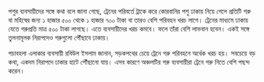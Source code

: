 পশুর ব্যবসায়ীদের সঙ্গে কথা বলে জানা গেছে, ট্রেনের পরিবর্তে ট্রাকে করে কোরবানির পশু ঢাকায় নিয়ে গেলে প্রতিটি গরু বা মহিষের জন্য ১ হাজার ৫০০ থেকে ১ হাজার ৭০০ টাকা বা তারও বেশি পরিবহন খরচ লাগে। ট্রেনের মাধ্যমে ঢাকায় যেতে গরুপ্রতি মাত্র ৫০০ টাকা লাগছে। এতে ব্যবসায়ীদের খরচ কমবে। ফলে তাঁরা বেশি লাভবান হবেন। একই সঙ্গে তুলনামূলক নিরাপদেও গরুগুলো পৌঁছাবে ঢাকায়।

পচাবহলা এলাকার ব্যবসায়ী রবিউল ইসলাম জানান, সড়কপথের চেয়ে ট্রেনে গরু পরিবহনে অর্ধেক খরচ হয়। সবচেয়ে বড় কথা, একদম নিরাপদে ঢাকার হাটে পৌঁছানো যায়। এসব কারণে অঞ্চলটির গরু ব্যবসায়ীরা ট্রেনে গরু নিতে বেশি পছন্দ করেন।
